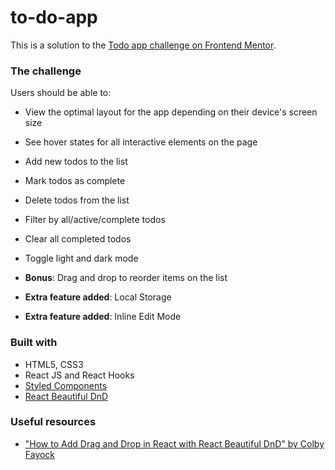 # to-do-app
This is a solution to the [Todo app challenge on Frontend Mentor](https://www.frontendmentor.io/challenges/todo-app-Su1_KokOW).  

### The challenge

Users should be able to:

- View the optimal layout for the app depending on their device's screen size
- See hover states for all interactive elements on the page
- Add new todos to the list
- Mark todos as complete
- Delete todos from the list
- Filter by all/active/complete todos
- Clear all completed todos
- Toggle light and dark mode
- **Bonus**: Drag and drop to reorder items on the list

- **Extra feature added**: Local Storage
- **Extra feature added**: Inline Edit Mode

### Built with
- HTML5, CSS3
- React JS and React Hooks
- [Styled Components](https://styled-components.com/)
- [React Beautiful DnD](https://github.com/atlassian/react-beautiful-dnd)

### Useful resources
- ["How to Add Drag and Drop in React with React Beautiful DnD" by Colby Fayock](https://www.freecodecamp.org/news/how-to-add-drag-and-drop-in-react-with-react-beautiful-dnd/)